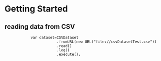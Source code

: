 # Getting Started

## reading data from CSV

~~~
			var dataset=CSVDataset
						.fromURL(new URL("file://csvDatasetTest.csv"))
						.read()
						.log()
						.execute();
~~~					
					